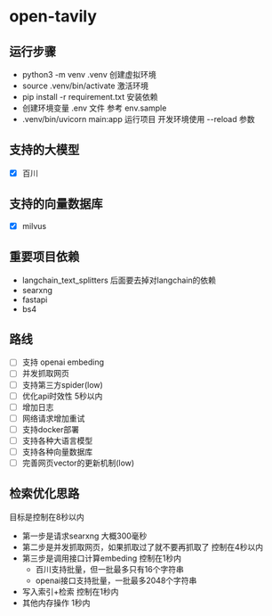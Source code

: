 # open-tavily

## 运行步骤

- python3 -m venv .venv 创建虚拟环境
- source .venv/bin/activate 激活环境
- pip install -r requirement.txt 安装依赖
- 创建环境变量 .env 文件 参考 env.sample
- .venv/bin/uvicorn main:app 运行项目 开发环境使用 --reload 参数


## 支持的大模型 

- [x] 百川 


## 支持的向量数据库

- [x] milvus


## 重要项目依赖

- langchain_text_splitters 后面要去掉对langchain的依赖
- searxng 
- fastapi
- bs4 

## 路线

- [ ] 支持 openai embeding
- [ ] 并发抓取网页
- [ ] 支持第三方spider(low)
- [ ] 优化api时效性 5秒以内
- [ ] 增加日志
- [ ] 网络请求增加重试
- [ ] 支持docker部署
- [ ] 支持各种大语言模型
- [ ] 支持各种向量数据库
- [ ] 完善网页vector的更新机制(low)

## 检索优化思路

目标是控制在8秒以内

- 第一步是请求searxng 大概300毫秒
- 第二步是并发抓取网页，如果抓取过了就不要再抓取了 控制在4秒以内
- 第三步是调用接口计算embeding 控制在1秒内
  - 百川支持批量，但一批最多只有16个字符串
  - openai接口支持批量，一批最多2048个字符串
- 写入索引+检索 控制在1秒内
- 其他内存操作 1秒内
